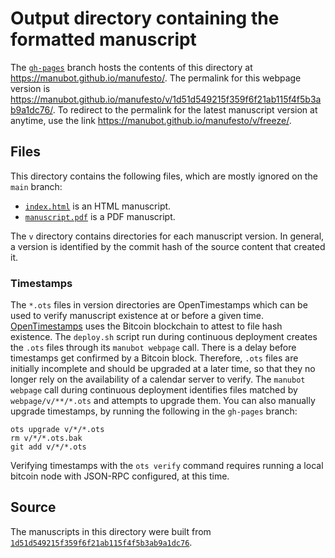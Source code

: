 # Output directory containing the formatted manuscript

The [`gh-pages`](https://github.com/manubot/manufesto/tree/gh-pages) branch hosts the contents of this directory at <https://manubot.github.io/manufesto/>.
The permalink for this webpage version is <https://manubot.github.io/manufesto/v/1d51d549215f359f6f21ab115f4f5b3ab9a1dc76/>.
To redirect to the permalink for the latest manuscript version at anytime, use the link <https://manubot.github.io/manufesto/v/freeze/>.

## Files

This directory contains the following files, which are mostly ignored on the `main` branch:

+ [`index.html`](index.html) is an HTML manuscript.
+ [`manuscript.pdf`](manuscript.pdf) is a PDF manuscript.

The `v` directory contains directories for each manuscript version.
In general, a version is identified by the commit hash of the source content that created it.

### Timestamps

The `*.ots` files in version directories are OpenTimestamps which can be used to verify manuscript existence at or before a given time.
[OpenTimestamps](https://opentimestamps.org/) uses the Bitcoin blockchain to attest to file hash existence.
The `deploy.sh` script run during continuous deployment creates the `.ots` files through its `manubot webpage` call.
There is a delay before timestamps get confirmed by a Bitcoin block.
Therefore, `.ots` files are initially incomplete and should be upgraded at a later time, so that they no longer rely on the availability of a calendar server to verify.
The `manubot webpage` call during continuous deployment identifies files matched by `webpage/v/**/*.ots` and attempts to upgrade them.
You can also manually upgrade timestamps, by running the following in the `gh-pages` branch:

```shell
ots upgrade v/*/*.ots
rm v/*/*.ots.bak
git add v/*/*.ots
```

Verifying timestamps with the `ots verify` command requires running a local bitcoin node with JSON-RPC configured, at this time.

## Source

The manuscripts in this directory were built from
[`1d51d549215f359f6f21ab115f4f5b3ab9a1dc76`](https://github.com/manubot/manufesto/commit/1d51d549215f359f6f21ab115f4f5b3ab9a1dc76).
